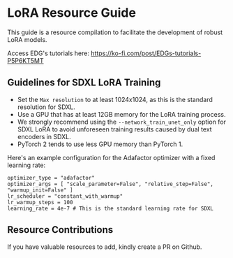 # LoRA Resource Guide

This guide is a resource compilation to facilitate the development of robust LoRA models.

Access EDG's tutorials here: https://ko-fi.com/post/EDGs-tutorials-P5P6KT5MT

## Guidelines for SDXL LoRA Training 

- Set the `Max resolution` to at least 1024x1024, as this is the standard resolution for SDXL.
- Use a GPU that has at least 12GB memory for the LoRA training process.
- We strongly recommend using the `--network_train_unet_only` option for SDXL LoRA to avoid unforeseen training results caused by dual text encoders in SDXL.
- PyTorch 2 tends to use less GPU memory than PyTorch 1.

Here's an example configuration for the Adafactor optimizer with a fixed learning rate:

```
optimizer_type = "adafactor"
optimizer_args = [ "scale_parameter=False", "relative_step=False", "warmup_init=False" ]
lr_scheduler = "constant_with_warmup"
lr_warmup_steps = 100
learning_rate = 4e-7 # This is the standard learning rate for SDXL
```

## Resource Contributions

If you have valuable resources to add, kindly create a PR on Github.